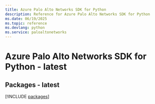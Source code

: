 ```yaml
---
title: Azure Palo Alto Networks SDK for Python
description: Reference for Azure Palo Alto Networks SDK for Python
ms.date: 06/19/2025
ms.topic: reference
ms.devlang: python
ms.service: paloaltonetworks
---
```

# Azure Palo Alto Networks SDK for Python - latest
## Packages - latest
[!INCLUDE [packages](palo-alto-networks-index.md)]